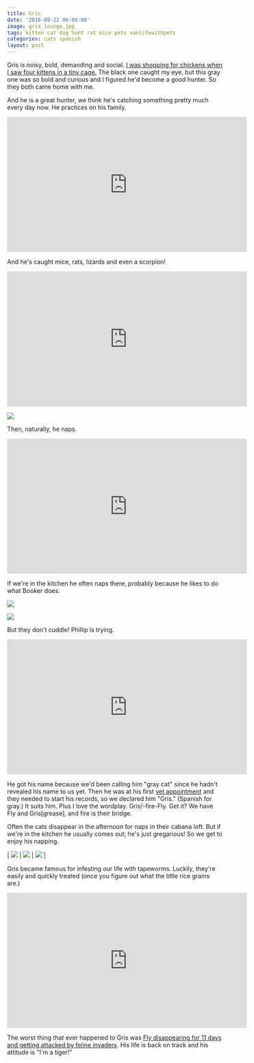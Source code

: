 ```yaml
---
title: Gris
date: '2018-09-22 06:00:00'
image: gris_lounge.jpg
tags: kitten cat dog hunt rat mice pets vanlifewithpets
categories: cats spanish
layout: post
---
```


Gris is noisy, bold, demanding and social.  [I was shopping for chickens when I saw four kittens in a tiny cage.](https://reverdecer.annalisagross.com/2018/06/23/ven-gatita-y-gatita/) The black one caught my eye, but this gray one was so bold and curious and I figured he'd become a good hunter. So they both came home with me.

And he is a great hunter, we think he's catching something pretty much every day now.  He practices on his family.

<iframe width="560" height="315" src="https://www.youtube-nocookie.com/embed/mwILv_y8M28" frameborder="0" allow="autoplay; encrypted-media" allowfullscreen></iframe>

And he's caught mice, rats, lizards and even a scorpion! 

<iframe width="560" height="315" src="https://www.youtube-nocookie.com/embed/u9B8BEEEyNo" frameborder="0" allow="autoplay; encrypted-media" allowfullscreen></iframe>

[![](/images/gris_mouse_.jpg)](/images/gris_mouse.jpg)

Then, naturally, he naps.

<iframe width="560" height="315" src="https://www.youtube-nocookie.com/embed/R2L4yXHHku4" frameborder="0" allow="autoplay; encrypted-media" allowfullscreen></iframe>

If we're in the kitchen he often naps there, probably because he likes to do what Booker does.

[![](/images/gray_boys_.jpg)](/images/gray_boys.jpg)

[![](/images/gray_boys2_.jpg)](/images/gray_boys2.jpg)


But they don't cuddle! Phillip is trying.

<iframe width="560" height="315" src="https://www.youtube-nocookie.com/embed/-X-YZZCONYU" frameborder="0" allow="autoplay; encrypted-media" allowfullscreen></iframe>

He got his name because we'd been calling him "gray cat" since he hadn't revealed his name to us yet. Then he was at his first [vet appointment](https://reverdecer.annalisagross.com/2018/07/09/family-trip/) and they needed to start his records, so we declared him "Gris." (Spanish for gray.) It suits him. Plus I love the wordplay. Gris/-fire-Fly. Get it? We have Fly and Gris[grease], and fire is their bridge. 

Often the cats disappear in the afternoon for naps in their cabana loft. But if we're in the kitchen he usually comes out; he's just gregarious! So we get to enjoy his napping.

| [![](/images/gris_naps_.jpg)](/images/gris_naps.jpg) | [![](/images/gris_naps2_.jpg)](/images/gris_naps2.jpg) |  [![](/images/gris_naps3_.jpg)](/images/gris_naps3.jpg) |

Gris became famous for infesting our life with tapeworms. Luckily, they're easily and quickly treated (once you figure out what the little rice grains are.)

<iframe width="560" height="315" src="https://www.youtube-nocookie.com/embed/4TpfJBTvrAw" frameborder="0" allow="autoplay; encrypted-media" allowfullscreen></iframe>

The worst thing that ever happened to Gris was [Fly disappearing for 11 days and getting attacked by feline invaders](https://reverdecer.annalisagross.com/2019/01/29/keeping-gris-company/). His life is back on track and his attitude is "I'm a tiger!"